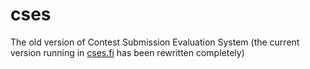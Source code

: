 cses
====

The old version of Contest Submission Evaluation System (the current version running in [cses.fi](https://cses.fi) has been rewritten completely)
